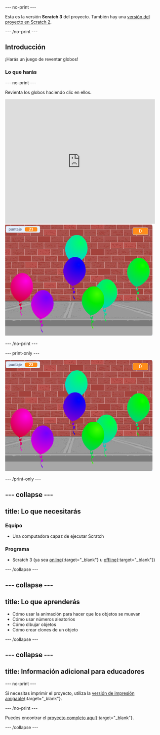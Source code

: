 --- no-print ---

Esta es la versión **Scratch 3** del proyecto. También hay una [versión del proyecto en Scratch 2](https://projects.raspberrypi.org/es-LA/projects/balloons-scratch2).

--- /no-print ---

## Introducción

¡Harás un juego de reventar globos!


### Lo que harás

--- no-print ---

Revienta los globos haciendo clic en ellos.

<div class="scratch-preview">
  <iframe allowtransparency="true" width="485" height="402" src="https://scratch.mit.edu/projects/embed/416391191/?autostart=false" frameborder="0" scrolling="no"></iframe>
  <img src="images/balloons-final.png">
</div>

--- /no-print ---

--- print-only ---

![proyecto completo](images/balloons-final.png)

--- /print-only ---

--- collapse ---
---
title: Lo que necesitarás
---

### Equipo

+ Una computadora capaz de ejecutar Scratch

### Programa

+ Scratch 3 (ya sea [online](http://rpf.io/scratchon){:target="_blank"} u [offline](http://rpf.io/scratchoff){:target="_blank"})

--- /collapse ---

--- collapse ---
---
title: Lo que aprenderás
---

- Cómo usar la animación para hacer que los objetos se muevan
- Cómo usar números aleatorios
- Cómo dibujar objetos
- Cómo crear clones de un objeto

--- /collapse ---

--- collapse ---
---
title: Información adicional para educadores
---

--- no-print ---

Si necesitas imprimir el proyecto, utiliza la [versión de impresión amigable](https://projects.raspberrypi.org/es-LA/projects/balloons/print){:target="_blank"}.

--- /no-print ---

Puedes encontrar el [proyecto completo aquí](http://rpf.io/p/es-LA/balloons-get){:target="_blank"}.

--- /collapse ---

